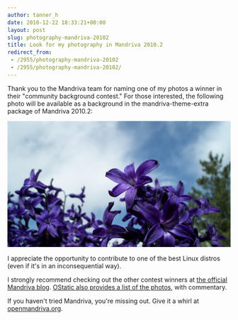```yaml
---
author: tanner_h
date: 2010-12-22 18:33:21+00:00
layout: post
slug: photography-mandriva-20102
title: Look for my photography in Mandriva 2010.2
redirect_from:
 - /2955/photography-mandriva-20102
 - /2955/photography-mandriva-20102/
---
```


Thank you to the Mandriva team for naming one of my photos a winner in their "community background contest."  For those interested, the following photo will be available as a background in the mandriva-theme-extra package of Mandriva 2010.2:

![screenshot](images/100_1150-600x338.jpg)

I appreciate the opportunity to contribute to one of the best Linux distros (even if it's in an inconsequential way).

I strongly recommend checking out the other contest winners at [the official Mandriva blog](http://blog.mandriva.com/2010/12/21/community-backgrounds-contest-winners/). [OStatic also provides a list of the photos](http://ostatic.com/blog/mandriva-wallpaper-contest-winners-chosen), with commentary.

If you haven't tried Mandriva, you're missing out.  Give it a whirl at [openmandriva.org](https://www.openmandriva.org/).
